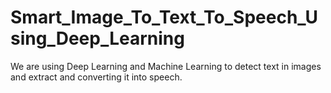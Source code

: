 # Smart_Image_To_Text_To_Speech_Using_Deep_Learning
We are using Deep Learning and Machine Learning to detect text in images and extract and converting it into speech.
